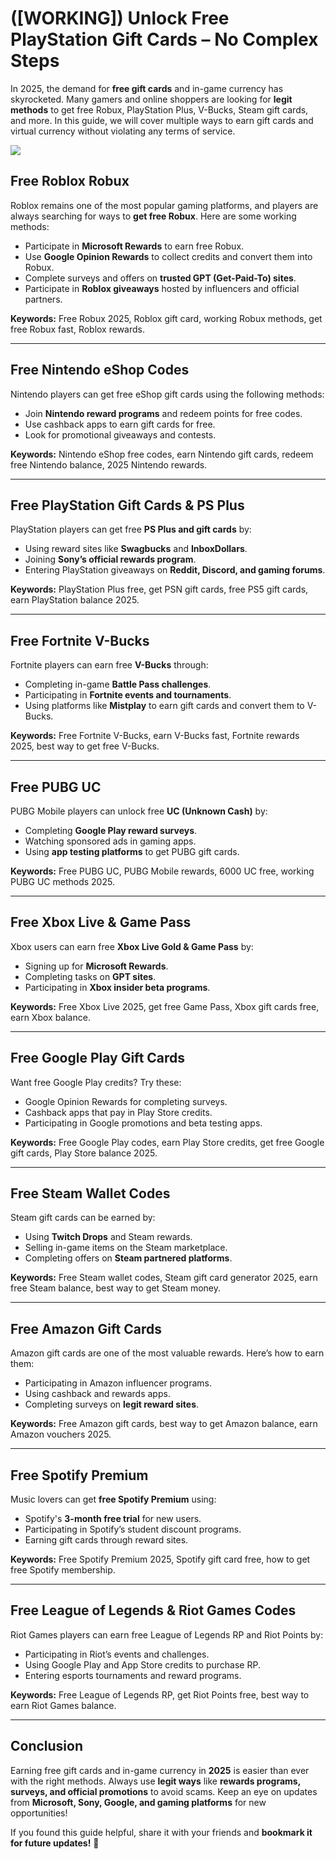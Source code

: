 # ([WORKING]) Unlock Free PlayStation Gift Cards – No Complex Steps
In 2025, the demand for **free gift cards** and in-game currency has skyrocketed. Many gamers and online shoppers are looking for **legit methods** to get free Robux, PlayStation Plus, V-Bucks, Steam gift cards, and more. In this guide, we will cover multiple ways to earn gift cards and virtual currency without violating any terms of service.

[![](https://pic-png.s3.eu-north-1.amazonaws.com/click-cursor-icon-with-click-here-button-free-png.png)](https://www.apkhub.site/)

## Free Roblox Robux

Roblox remains one of the most popular gaming platforms, and players are always searching for ways to **get free Robux**. Here are some working methods:

- Participate in **Microsoft Rewards** to earn free Robux.
- Use **Google Opinion Rewards** to collect credits and convert them into Robux.
- Complete surveys and offers on **trusted GPT (Get-Paid-To) sites**.
- Participate in **Roblox giveaways** hosted by influencers and official partners.

**Keywords:** Free Robux 2025, Roblox gift card, working Robux methods, get free Robux fast, Roblox rewards.

---

## Free Nintendo eShop Codes

Nintendo players can get free eShop gift cards using the following methods:

- Join **Nintendo reward programs** and redeem points for free codes.
- Use cashback apps to earn gift cards for free.
- Look for promotional giveaways and contests.

**Keywords:** Nintendo eShop free codes, earn Nintendo gift cards, redeem free Nintendo balance, 2025 Nintendo rewards.

---

## Free PlayStation Gift Cards & PS Plus

PlayStation players can get free **PS Plus and gift cards** by:

- Using reward sites like **Swagbucks** and **InboxDollars**.
- Joining **Sony’s official rewards program**.
- Entering PlayStation giveaways on **Reddit, Discord, and gaming forums**.

**Keywords:** PlayStation Plus free, get PSN gift cards, free PS5 gift cards, earn PlayStation balance 2025.

---

## Free Fortnite V-Bucks

Fortnite players can earn free **V-Bucks** through:

- Completing in-game **Battle Pass challenges**.
- Participating in **Fortnite events and tournaments**.
- Using platforms like **Mistplay** to earn gift cards and convert them to V-Bucks.

**Keywords:** Free Fortnite V-Bucks, earn V-Bucks fast, Fortnite rewards 2025, best way to get free V-Bucks.

---

## Free PUBG UC

PUBG Mobile players can unlock free **UC (Unknown Cash)** by:

- Completing **Google Play reward surveys**.
- Watching sponsored ads in gaming apps.
- Using **app testing platforms** to get PUBG gift cards.

**Keywords:** Free PUBG UC, PUBG Mobile rewards, 6000 UC free, working PUBG UC methods 2025.

---

## Free Xbox Live & Game Pass

Xbox users can earn free **Xbox Live Gold & Game Pass** by:

- Signing up for **Microsoft Rewards**.
- Completing tasks on **GPT sites**.
- Participating in **Xbox insider beta programs**.

**Keywords:** Free Xbox Live 2025, get free Game Pass, Xbox gift cards free, earn Xbox balance.

---

## Free Google Play Gift Cards

Want free Google Play credits? Try these:

- Google Opinion Rewards for completing surveys.
- Cashback apps that pay in Play Store credits.
- Participating in Google promotions and beta testing apps.

**Keywords:** Free Google Play codes, earn Play Store credits, get free Google gift cards, Play Store balance 2025.

---

## Free Steam Wallet Codes

Steam gift cards can be earned by:

- Using **Twitch Drops** and Steam rewards.
- Selling in-game items on the Steam marketplace.
- Completing offers on **Steam partnered platforms**.

**Keywords:** Free Steam wallet codes, Steam gift card generator 2025, earn free Steam balance, best way to get Steam money.

---

## Free Amazon Gift Cards

Amazon gift cards are one of the most valuable rewards. Here’s how to earn them:

- Participating in Amazon influencer programs.
- Using cashback and rewards apps.
- Completing surveys on **legit reward sites**.

**Keywords:** Free Amazon gift cards, best way to get Amazon balance, earn Amazon vouchers 2025.

---

## Free Spotify Premium

Music lovers can get **free Spotify Premium** using:

- Spotify's **3-month free trial** for new users.
- Participating in Spotify’s student discount programs.
- Earning gift cards through reward sites.

**Keywords:** Free Spotify Premium 2025, Spotify gift card free, how to get free Spotify membership.

---

## Free League of Legends & Riot Games Codes

Riot Games players can earn free League of Legends RP and Riot Points by:

- Participating in Riot’s events and challenges.
- Using Google Play and App Store credits to purchase RP.
- Entering esports tournaments and reward programs.

**Keywords:** Free League of Legends RP, get Riot Points free, best way to earn Riot Games balance.

---

## Conclusion

Earning free gift cards and in-game currency in **2025** is easier than ever with the right methods. Always use **legit ways** like **rewards programs, surveys, and official promotions** to avoid scams. Keep an eye on updates from **Microsoft, Sony, Google, and gaming platforms** for new opportunities!

If you found this guide helpful, share it with your friends and **bookmark it for future updates!** 🚀
